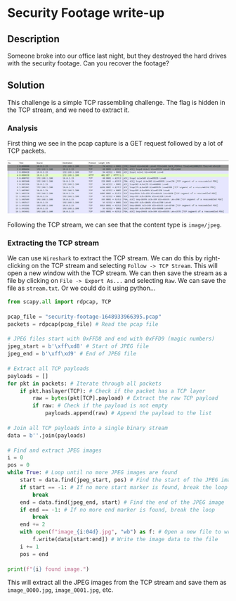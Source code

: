 # Security Footage write-up

## Description

Someone broke into our office last night, but they destroyed the hard drives with the security footage. Can you recover the footage?

## Solution

This challenge is a simple TCP rassembling challenge. The flag is hidden in the TCP stream, and we need to extract it.

### Analysis

First thing we see in the pcap capture is a GET request followed by a lot of TCP packets.

![GET request](Get_request.JPG)

Following the TCP stream, we can see that the content type is `image/jpeg`.

### Extracting the TCP stream

We can use `Wireshark` to extract the TCP stream. We can do this by right-clicking on the TCP stream and selecting `Follow -> TCP Stream`.
This will open a new window with the TCP stream. We can then save the stream as a file by clicking on `File -> Export As...` and selecting `Raw`. We can save the file as `stream.txt`. Or we could do it using python...

```python
from scapy.all import rdpcap, TCP

pcap_file = "security-footage-1648933966395.pcap"
packets = rdpcap(pcap_file) # Read the pcap file

# JPEG files start with 0xFFD8 and end with 0xFFD9 (magic numbers)
jpeg_start = b'\xff\xd8' # Start of JPEG file 
jpeg_end = b'\xff\xd9' # End of JPEG file

# Extract all TCP payloads
payloads = []
for pkt in packets: # Iterate through all packets
    if pkt.haslayer(TCP): # Check if the packet has a TCP layer
        raw = bytes(pkt[TCP].payload) # Extract the raw TCP payload
        if raw: # Check if the payload is not empty
            payloads.append(raw) # Append the payload to the list

# Join all TCP payloads into a single binary stream
data = b''.join(payloads)

# Find and extract JPEG images
i = 0
pos = 0
while True: # Loop until no more JPEG images are found
    start = data.find(jpeg_start, pos) # Find the start of the JPEG image
    if start == -1: # If no more start marker is found, break the loop
        break
    end = data.find(jpeg_end, start) # Find the end of the JPEG image
    if end == -1: # If no more end marker is found, break the loop
        break
    end += 2 
    with open(f"image_{i:04d}.jpg", "wb") as f: # Open a new file to write the image
        f.write(data[start:end]) # Write the image data to the file
    i += 1
    pos = end

print(f"{i} found image.")
```

This will extract all the JPEG images from the TCP stream and save them as `image_0000.jpg`, `image_0001.jpg`, etc.

